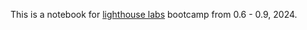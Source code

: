 This is a notebook for [lighthouse labs](https://www.lighthouselabs.ca/) bootcamp from 0.6 - 0.9, 2024.
